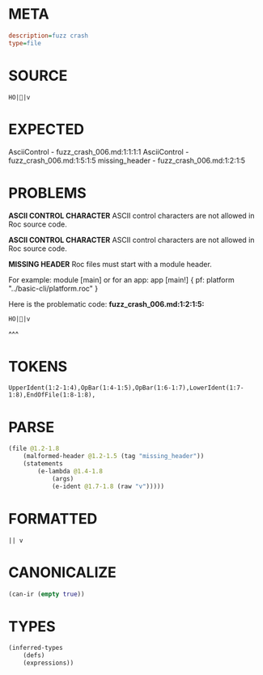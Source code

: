 # META
~~~ini
description=fuzz crash
type=file
~~~
# SOURCE
~~~roc
 HO||v
~~~
# EXPECTED
AsciiControl - fuzz_crash_006.md:1:1:1:1
AsciiControl - fuzz_crash_006.md:1:5:1:5
missing_header - fuzz_crash_006.md:1:2:1:5
# PROBLEMS
**ASCII CONTROL CHARACTER**
ASCII control characters are not allowed in Roc source code.

**ASCII CONTROL CHARACTER**
ASCII control characters are not allowed in Roc source code.

**MISSING HEADER**
Roc files must start with a module header.

For example:
        module [main]
or for an app:
        app [main!] { pf: platform "../basic-cli/platform.roc" }

Here is the problematic code:
**fuzz_crash_006.md:1:2:1:5:**
```roc
 HO||v
```
 ^^^


# TOKENS
~~~zig
UpperIdent(1:2-1:4),OpBar(1:4-1:5),OpBar(1:6-1:7),LowerIdent(1:7-1:8),EndOfFile(1:8-1:8),
~~~
# PARSE
~~~clojure
(file @1.2-1.8
	(malformed-header @1.2-1.5 (tag "missing_header"))
	(statements
		(e-lambda @1.4-1.8
			(args)
			(e-ident @1.7-1.8 (raw "v")))))
~~~
# FORMATTED
~~~roc
|| v
~~~
# CANONICALIZE
~~~clojure
(can-ir (empty true))
~~~
# TYPES
~~~clojure
(inferred-types
	(defs)
	(expressions))
~~~
